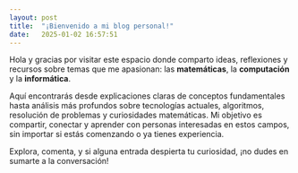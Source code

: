 ```yaml
---
layout: post
title:  "¡Bienvenido a mi blog personal!"
date:   2025-01-02 16:57:51
---
```


Hola y gracias por visitar este espacio donde comparto ideas, reflexiones y recursos sobre temas que me apasionan: las **matemáticas**, la **computación** y la **informática**.

Aquí encontrarás desde explicaciones claras de conceptos fundamentales hasta análisis más profundos sobre tecnologías actuales, algoritmos, resolución de problemas y curiosidades matemáticas. Mi objetivo es compartir, conectar y aprender con personas interesadas en estos campos, sin importar si estás comenzando o ya tienes experiencia.

Explora, comenta, y si alguna entrada despierta tu curiosidad, ¡no dudes en sumarte a la conversación!

<script src="https://utteranc.es/client.js"
        repo="elerizoinformatico/elerizoinformatico.github.io"
        issue-term="pathname"
        theme="github-light"
        crossorigin="anonymous"
        async>
</script>